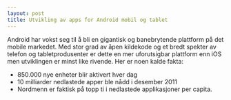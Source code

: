 ```yaml
---
layout: post
title: Utvikling av apps for Android mobil og tablet
---
```


Android har vokst seg til å bli en gigantisk og banebrytende plattform på det mobile markedet. Med stor grad av åpen kildekode og et bredt spekter av telefon og tabletprodusenter er dette en mer uforutsigbar plattform enn iOS men utviklingen er minst like rivende. Her er noen kalde fakta:

- 850.000 nye enheter blir aktivert hver dag
- 10 milliarder nedlastede apper ble nådd i desember 2011
- Nordmenn er faktisk på topp ti i nedlastede applikasjoner per capita.